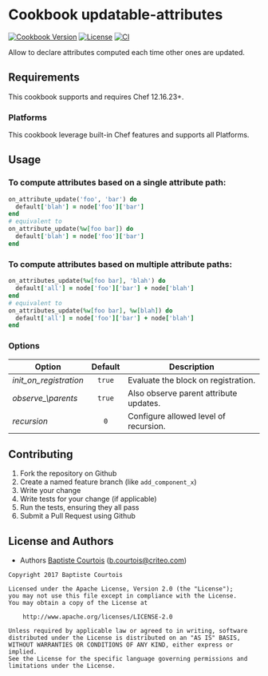 # Cookbook updatable-attributes
[![Cookbook Version][cookbook_version]][cookbook_page]
[![License][license_shield]][license_file]
[![CI][ci_shield]][ci_status]

Allow to declare attributes computed each time other ones are updated.

## Requirements

This cookbook supports and requires Chef 12.16.23+.

### Platforms

This cookbook leverage built-in Chef features and supports all Platforms.

## Usage

### To compute attributes based on a single attribute path:

```ruby
on_attribute_update('foo', 'bar') do
  default['blah'] = node['foo']['bar']
end
# equivalent to
on_attribute_update(%w[foo bar]) do
  default['blah'] = node['foo']['bar']
end
```

### To compute attributes based on multiple attribute paths:

```ruby
on_attributes_update(%w[foo bar], 'blah') do
  default['all'] = node['foo']['bar'] + node['blah']
end
# equivalent to
on_attributes_update(%w[foo bar], %w[blah]) do
  default['all'] = node['foo']['bar'] + node['blah']
end
```

### Options

Option                  | Default | Description
------------------------|:-------:|--------------------------------------
*init\_on\_registration*| `true`  | Evaluate the block on registration.
*observe_\parents*      | `true`  | Also observe parent attribute updates.
*recursion*             | `0`     | Configure allowed level of recursion.


## Contributing

1. Fork the repository on Github
2. Create a named feature branch (like `add_component_x`)
3. Write your change
4. Write tests for your change (if applicable)
5. Run the tests, ensuring they all pass
6. Submit a Pull Request using Github

## License and Authors

* Authors [Baptiste Courtois][annih] (<b.courtois@criteo.com>)

```text
Copyright 2017 Baptiste Courtois

Licensed under the Apache License, Version 2.0 (the "License");
you may not use this file except in compliance with the License.
You may obtain a copy of the License at

    http://www.apache.org/licenses/LICENSE-2.0

Unless required by applicable law or agreed to in writing, software
distributed under the License is distributed on an "AS IS" BASIS,
WITHOUT WARRANTIES OR CONDITIONS OF ANY KIND, either express or implied.
See the License for the specific language governing permissions and
limitations under the License.
```
[annih]:                https://github.com/Annih
[repository]:           https://github.com/Annih/chef-updatable-attributes
[cookbook_version]:     https://img.shields.io/cookbook/v/updatable-attributes.svg
[cookbook_page]:        https://supermarket.chef.io/cookbooks/updatable-attributes
[license_file]:         https://github.com/Annih/chef-updatable-attributes/blob/master/LICENSE
[license_shield]:       https://img.shields.io/github/license/Annih/chef-updatable-attributes.svg
[ci_shield]:            https://github.com/Annih/chef-updatable-attributes/actions/workflows/CI.yml/badge.svg
[ci_status]:            https://github.com/Annih/chef-updatable-attributes/actions/workflows/CI.yml

